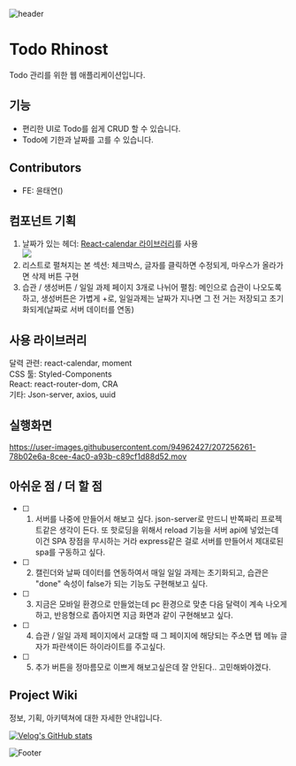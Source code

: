 ![header](https://capsule-render.vercel.app/api?type=waving&height=200&color=1b262c)

# Todo Rhinost
Todo 관리를 위한 웹 애플리케이션입니다.

## 기능

- 편리한 UI로 Todo를 쉽게 CRUD 할 수 있습니다.
- Todo에 기한과 날짜를 고를 수 있습니다.

## Contributors

- FE: 윤태연()


## 컴포넌트 기획

1. 날짜가 있는 헤더: [React-calendar 라이브러리](https://github.com/wojtekmaj/react-calendar)를 사용<br />![](https://velog.velcdn.com/images/okko8522/post/0b8ebcca-a103-444d-9ece-19ad17e04cba/image.png)
2. 리스트로 펼쳐지는 본 섹션: 체크박스, 글자를 클릭하면 수정되게, 마우스가 올라가면 삭제 버튼 구현
3. 습관 / 생성버튼 / 일일 과제 페이지 3개로 나뉘어 펼침: 메인으로 습관이 나오도록 하고, 생성버튼은 가볍게 +로, 일일과제는 날짜가 지나면 그 전 거는 저장되고 초기화되게(날짜로 서버 데이터를 연동)

## 사용 라이브러리

달력 관련: react-calendar, moment <br />
CSS 툴: Styled-Components <br />
React: react-router-dom, CRA <br />
기타: Json-server, axios, uuid <br />

## 실행화면

https://user-images.githubusercontent.com/94962427/207256261-78b02e6a-8cee-4ac0-a93b-c89cf1d88d52.mov

## 아쉬운 점 / 더 할 점

- [ ] 1. 서버를 나중에 만들어서 해보고 싶다. json-server로 만드니 반쪽짜리 프로젝트같은 생각이 든다. 또 핫로딩을 위해서 reload 기능을 서버 api에 넣었는데 이건 SPA 장점을 무시하는 거라 express같은 걸로 서버를 만들어서 제대로된 spa를 구동하고 싶다.
- [ ] 2. 캘린더와 날짜 데이터를 연동하여서 매일 일일 과제는 초기화되고, 습관은 "done" 속성이 false가 되는 기능도 구현해보고 싶다.
- [ ] 3. 지금은 모바일 환경으로 만들었는데 pc 환경으로 맞춘 다음 달력이 계속 나오게 하고, 반응형으로 좁아지면 지금 화면과 같이 구현해보고 싶다.
- [ ] 4. 습관 / 일일 과제 페이지에서 교대할 때 그 페이지에 해당되는 주소면 탭 메뉴 글자가 파란색이든 하이라이트를 주고싶다.
- [ ] 5. 추가 버튼을 정마름모로 이쁘게 해보고싶은데 잘 안된다.. 고민해봐야겠다.

## Project Wiki

정보, 기획, 아키텍쳐에 대한 자세한 안내입니다.

[![Velog's GitHub stats](https://velog-readme-stats.vercel.app/api?name=okko8522&color=dark&slug=Todo-리스트-만들기1-기본적인-구조-CRUD)](https://velog.io/@okko8522/Todo-%EB%A6%AC%EC%8A%A4%ED%8A%B8-%EB%A7%8C%EB%93%A4%EA%B8%B01-%EA%B8%B0%EB%B3%B8%EC%A0%81%EC%9D%B8-%EA%B5%AC%EC%A1%B0-CRUD)


![Footer](https://capsule-render.vercel.app/api?type=waving&color=1b262c&height=200&section=footer)
